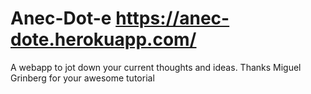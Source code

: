 # Anec-Dot-e https://anec-dote.herokuapp.com/

A webapp to jot down your current thoughts and ideas.
Thanks Miguel Grinberg for your awesome tutorial

